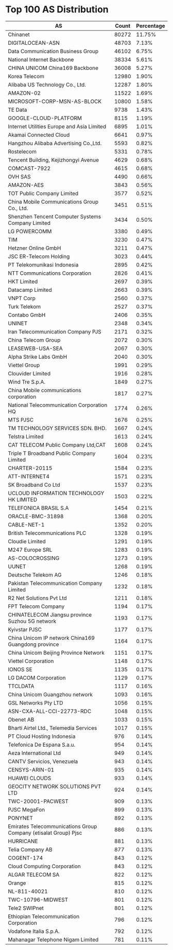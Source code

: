# Top 100 AS Distribution
| AS | Count | Percentage |
|----|----|----|
| Chinanet | 80272 | 11.75% |
| DIGITALOCEAN-ASN | 48703 | 7.13% |
| Data Communication Business Group | 46102 | 6.75% |
| National Internet Backbone | 38334 | 5.61% |
| CHINA UNICOM China169 Backbone | 36008 | 5.27% |
| Korea Telecom | 12980 | 1.90% |
| Alibaba US Technology Co., Ltd. | 12287 | 1.80% |
| AMAZON-02 | 11522 | 1.69% |
| MICROSOFT-CORP-MSN-AS-BLOCK | 10800 | 1.58% |
| TE Data | 9738 | 1.43% |
| GOOGLE-CLOUD-PLATFORM | 8115 | 1.19% |
| Internet Utilities Europe and Asia Limited | 6895 | 1.01% |
| Akamai Connected Cloud | 6641 | 0.97% |
| Hangzhou Alibaba Advertising Co.,Ltd. | 5593 | 0.82% |
| Rostelecom | 5331 | 0.78% |
| Tencent Building, Kejizhongyi Avenue | 4629 | 0.68% |
| COMCAST-7922 | 4615 | 0.68% |
| OVH SAS | 4490 | 0.66% |
| AMAZON-AES | 3843 | 0.56% |
| TOT Public Company Limited | 3577 | 0.52% |
| China Mobile Communications Group Co., Ltd. | 3451 | 0.51% |
| Shenzhen Tencent Computer Systems Company Limited | 3434 | 0.50% |
| LG POWERCOMM | 3380 | 0.49% |
| TIM | 3230 | 0.47% |
| Hetzner Online GmbH | 3211 | 0.47% |
| JSC ER-Telecom Holding | 3023 | 0.44% |
| PT Telekomunikasi Indonesia | 2895 | 0.42% |
| NTT Communications Corporation | 2826 | 0.41% |
| HKT Limited | 2697 | 0.39% |
| Datacamp Limited | 2663 | 0.39% |
| VNPT Corp | 2560 | 0.37% |
| Turk Telekom | 2527 | 0.37% |
| Contabo GmbH | 2406 | 0.35% |
| UNINET | 2348 | 0.34% |
| Iran Telecommunication Company PJS | 2171 | 0.32% |
| China Telecom Group | 2072 | 0.30% |
| LEASEWEB-USA-SEA | 2067 | 0.30% |
| Alpha Strike Labs GmbH | 2040 | 0.30% |
| Viettel Group | 1991 | 0.29% |
| Clouvider Limited | 1916 | 0.28% |
| Wind Tre S.p.A. | 1849 | 0.27% |
| China Mobile communications corporation | 1817 | 0.27% |
| National Telecommunication Corporation HQ | 1774 | 0.26% |
| MTS PJSC | 1676 | 0.25% |
| TM TECHNOLOGY SERVICES SDN. BHD. | 1667 | 0.24% |
| Telstra Limited | 1613 | 0.24% |
| CAT TELECOM Public Company Ltd,CAT | 1608 | 0.24% |
| Triple T Broadband Public Company Limited | 1604 | 0.23% |
| CHARTER-20115 | 1584 | 0.23% |
| ATT-INTERNET4 | 1571 | 0.23% |
| SK Broadband Co Ltd | 1537 | 0.23% |
| UCLOUD INFORMATION TECHNOLOGY HK LIMITED | 1503 | 0.22% |
| TELEFONICA BRASIL S.A | 1454 | 0.21% |
| ORACLE-BMC-31898 | 1368 | 0.20% |
| CABLE-NET-1 | 1352 | 0.20% |
| British Telecommunications PLC | 1328 | 0.19% |
| Cloudie Limited | 1291 | 0.19% |
| M247 Europe SRL | 1283 | 0.19% |
| AS-COLOCROSSING | 1273 | 0.19% |
| UUNET | 1268 | 0.19% |
| Deutsche Telekom AG | 1246 | 0.18% |
| Pakistan Telecommunication Company Limited | 1232 | 0.18% |
| R2 Net Solutions Pvt Ltd | 1211 | 0.18% |
| FPT Telecom Company | 1194 | 0.17% |
| CHINATELECOM Jiangsu province Suzhou 5G network | 1193 | 0.17% |
| Kyivstar PJSC | 1177 | 0.17% |
| China Unicom IP network China169 Guangdong province | 1164 | 0.17% |
| China Unicom Beijing Province Network | 1151 | 0.17% |
| Viettel Corporation | 1148 | 0.17% |
| IONOS SE | 1135 | 0.17% |
| LG DACOM Corporation | 1129 | 0.17% |
| TTCLDATA | 1117 | 0.16% |
| China Unicom Guangzhou network | 1093 | 0.16% |
| GSL Networks Pty LTD | 1056 | 0.15% |
| ASN-CXA-ALL-CCI-22773-RDC | 1048 | 0.15% |
| Obenet AB | 1033 | 0.15% |
| Bharti Airtel Ltd., Telemedia Services | 1017 | 0.15% |
| PT Cloud Hosting Indonesia | 976 | 0.14% |
| Telefonica De Espana S.a.u. | 954 | 0.14% |
| Aeza International Ltd | 949 | 0.14% |
| CANTV Servicios, Venezuela | 943 | 0.14% |
| CENSYS-ARIN-01 | 935 | 0.14% |
| HUAWEI CLOUDS | 933 | 0.14% |
| GEOCITY NETWORK SOLUTIONS PVT LTD | 924 | 0.14% |
| TWC-20001-PACWEST | 909 | 0.13% |
| PJSC MegaFon | 899 | 0.13% |
| PONYNET | 892 | 0.13% |
| Emirates Telecommunications Group Company (etisalat Group) Pjsc | 886 | 0.13% |
| HURRICANE | 881 | 0.13% |
| Telia Company AB | 877 | 0.13% |
| COGENT-174 | 843 | 0.12% |
| Cloud Computing Corporation | 843 | 0.12% |
| ALGAR TELECOM SA | 822 | 0.12% |
| Orange | 815 | 0.12% |
| NL-811-40021 | 810 | 0.12% |
| TWC-10796-MIDWEST | 801 | 0.12% |
| Tele2 SWIPnet | 801 | 0.12% |
| Ethiopian Telecommunication Corporation | 796 | 0.12% |
| Vodafone Italia S.p.A. | 792 | 0.12% |
| Mahanagar Telephone Nigam Limited | 781 | 0.11% |
